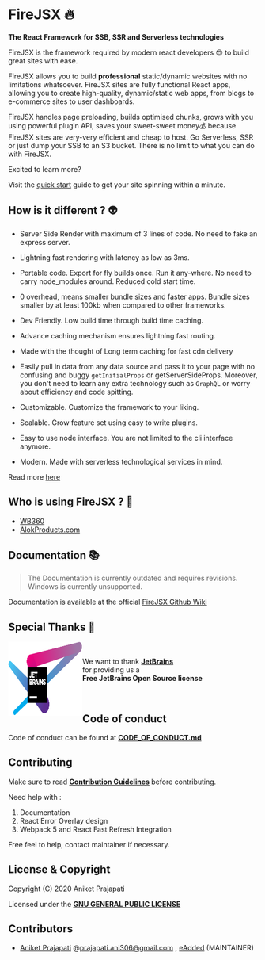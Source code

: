 # FireJSX 🔥

**The React Framework for SSB, SSR and Serverless technologies**

FireJSX is the framework required by modern react developers 😎 to build great sites with ease. 

FireJSX allows you to build **professional** static/dynamic websites with no limitations whatsoever. FireJSX sites are fully functional React apps, allowing you to create high-quality, dynamic/static web apps, from blogs to e-commerce sites to user dashboards.

FireJSX handles page preloading, builds optimised chunks, grows with you using powerful plugin API, saves your sweet-sweet money💰 because FireJSX sites are very-very efficient and cheap to host. Go Serverless, SSR or just dump your SSB to an S3 bucket. There is no limit to what you can do with FireJSX.

Excited to learn more?

Visit the [quick start](https://github.com/eAdded/FireJSX/wiki/Quick-Start) guide to get your site spinning within a minute.

## How is it different ? 👽

+ Server Side Render with maximum of 3 lines of code. No need to fake an express server.

+ Lightning fast rendering with latency as low as 3ms.

+ Portable code. Export for fly builds once. Run it any-where. No need to carry node_modules around. Reduced cold start
  time.

+ 0 overhead, means smaller bundle sizes and faster apps. Bundle sizes smaller by at least 100kb when compared to other
  frameworks.

+ Dev Friendly. Low build time through build time caching.

+ Advance caching mechanism ensures lightning fast routing.

+ Made with the thought of Long term caching for fast cdn delivery

+ Easily pull in data from any data source and pass it to your page with no confusing and buggy `getInitialProps`
  or getServerSideProps. Moreover, you don't need to learn any extra technology such as `GraphQL` or worry about
  efficiency and code spitting.

+ Customizable. Customize the framework to your liking.

+ Scalable. Grow feature set using easy to write plugins.

+ Easy to use node interface. You are not limited to the cli interface anymore.

+ Modern. Made with serverless technological services in mind.

Read more [here](https://webbuddy360.com/AniketFuryRocks/The%202021%20web%20development%20stack)

## Who is using FireJSX ? 🤩

+ [WB360](https://webbuddy360.com)
+ [AlokProducts.com](https://alokproducts.com)

## Documentation 📚

> The Documentation is currently outdated and requires revisions. Windows is currently unsupported.

Documentation is available at the official [FireJSX Github Wiki](https://github.com/eAdded/FireJSX/wiki)

## Special Thanks 🙏

<p>
<img align="left" height="150px" width="150px" src="jetbrains.svg"/>
<br/>
<p>
We want to thank <a href="https://www.jetbrains.com/?from=FireJSX"><b>JetBrains</b></a><br/> for providing us a<br/><b>Free JetBrains Open Source license</b>
</p>
</p>
<br/>

## Code of conduct

Code of conduct can be found at **[CODE_OF_CONDUCT.md](CODE_OF_CONDUCT.md)**

## Contributing

Make sure to read **[Contribution Guidelines](CONTRIBUTING.md)** before contributing.

Need help with :

1. Documentation
2. React Error Overlay design
3. Webpack 5 and React Fast Refresh Integration

Free feel to help, contact maintainer if necessary.

## License & Copyright

Copyright (C) 2020 Aniket Prajapati

Licensed under the **[GNU GENERAL PUBLIC LICENSE](LICENSE)**

## Contributors

+ [Aniket Prajapati](https://github.com/aniketfuryrocks)
  @[prajapati.ani306@gmail.com](mailto:prajapati.ani306@gmail.com) , [eAdded](http://www.eadded.com) (MAINTAINER)
